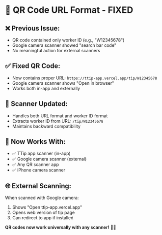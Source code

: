 # 📱 QR Code URL Format - FIXED

## ❌ **Previous Issue:**
- QR code contained only worker ID (e.g., "W12345678")
- Google camera scanner showed "search bar code"
- No meaningful action for external scanners

## ✅ **Fixed QR Code:**
- Now contains proper URL: `https://ttip-app.vercel.app/tip/W12345678`
- Google camera scanner shows "Open in browser"
- Works both in-app and externally

## 🔄 **Scanner Updated:**
- Handles both URL format and worker ID format
- Extracts worker ID from URL: `/tip/W12345678`
- Maintains backward compatibility

## 📱 **Now Works With:**
- ✅ TTip app scanner (in-app)
- ✅ Google camera scanner (external)
- ✅ Any QR scanner app
- ✅ iPhone camera scanner

## 🌐 **External Scanning:**
When scanned with Google camera:
1. Shows "Open ttip-app.vercel.app"
2. Opens web version of tip page
3. Can redirect to app if installed

**QR codes now work universally with any scanner!** 🎉📱